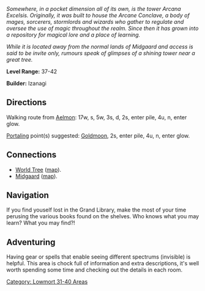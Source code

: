*Somewhere, in a pocket dimension all of its own, is the tower Arcana
Excelsis. Originally, it was built to house the Arcane Conclave, a body
of mages, sorcerers, stormlords and wizards who gather to regulate and
oversee the use of magic throughout the realm. Since then it has grown
into a repository for magical lore and a place of learning.*

*While it is located away from the normal lands of Midgaard and access
is said to be invite only, rumours speak of glimpses of a shining tower
near a great tree.*

**Level Range:** 37-42

**Builder:** Izanagi

## Directions

Walking route from [Aelmon](Aelmon "wikilink"): 17w, s, 5w, 3s, d, 2s,
enter pile, 4u, n, enter glow.

[Portaling](Portal.md "wikilink") point(s) suggested:
[Goldmoon](Goldmoon "wikilink"), 2s, enter pile, 4u, n, enter glow.

## Connections

-   [World Tree](:Category:_World_Tree.md "wikilink")
    ([map](World_Tree_Map.md "wikilink")).
-   [ Midgaard](:Category:_Midgaard.md "wikilink")
    ([map](Midgaard_Map.md "wikilink")).

## Navigation

If you find youself lost in the Grand Library, make the most of your
time perusing the various books found on the shelves. Who knows what you
may learn? What you may find?!

## Adventuring

Having gear or spells that enable seeing different spectrums (invisible)
is helpful. This area is chock full of information and extra
descriptions, it's well worth spending some time and checking out the
details in each room.

[Category: Lowmort 31-40
Areas](Category:_Lowmort_31-40_Areas "wikilink")
